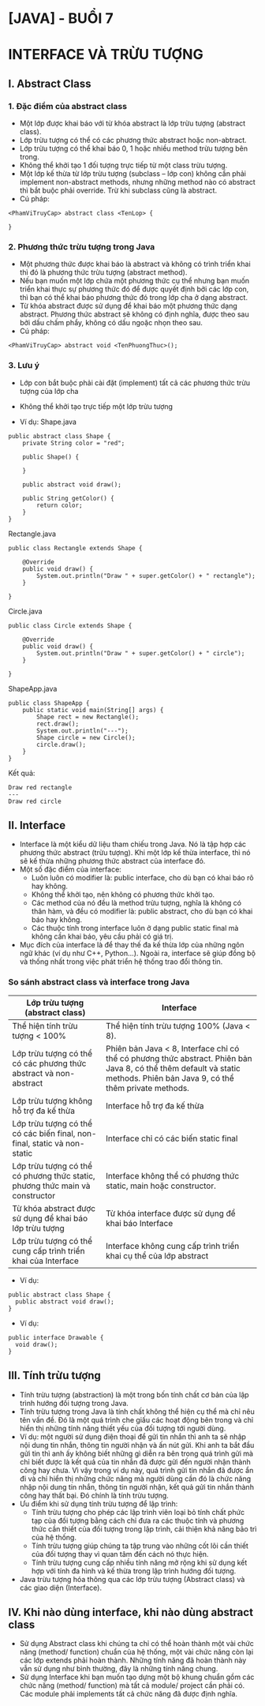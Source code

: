 # [JAVA] - BUỔI 7
# INTERFACE VÀ TRỪU TƯỢNG

## I. Abstract Class
### 1. Đặc điểm của abstract class
- Một lớp được khai báo với từ khóa abstract là lớp trừu tượng (abstract class).
- Lớp trừu tượng có thể có các phương thức abstract hoặc non-abtract.
- Lớp trừu tượng có thể khai báo 0, 1 hoặc nhiều method trừu tượng bên trong.
- Không thể khởi tạo 1 đối tượng trực tiếp từ một class trừu tượng.
- Một lớp kế thừa từ lớp trừu tượng (subclass – lớp con) không cần phải implement non-abstract methods, nhưng những method nào có abstract thì bắt buộc phải override. Trừ khi subclass cũng là abstract.
- Cú pháp: 
```
<PhamViTruyCap> abstract class <TenLop> {
     
}
```
### 2. Phương thức trừu tượng trong Java
- Một phương thức được khai báo là abstract và không có trình triển khai thì đó là phương thức trừu tượng (abstract method).
- Nếu bạn muốn một lớp chứa một phương thức cụ thể nhưng bạn muốn triển khai thực sự phương thức đó để được quyết định bởi các lớp con, thì bạn có thể khai báo phương thức đó trong lớp cha ở dạng abstract.
- Từ khóa abstract được sử dụng để khai báo một phương thức dạng abstract. Phương thức abstract sẽ không có định nghĩa, được theo sau bởi dấu chấm phẩy, không có dấu ngoặc nhọn theo sau.
- Cú pháp:
```
<PhamViTruyCap> abstract void <TenPhuongThuc>();
```
### 3. Lưu ý
- Lớp con bắt buộc phải cài đặt (implement) tất cả các phương thức trừu tượng của lớp cha
- Không thể khởi tạo trực tiếp một lớp trừu tượng
  
- Ví dụ:
Shape.java
```
public abstract class Shape {
    private String color = "red";
     
    public Shape() {
         
    }
     
    public abstract void draw();
     
    public String getColor() {
        return color;
    }
}
```
Rectangle.java
```
public class Rectangle extends Shape {
 
    @Override
    public void draw() {
        System.out.println("Draw " + super.getColor() + " rectangle");
    }
     
}
```
Circle.java
```
public class Circle extends Shape {
 
    @Override
    public void draw() {
        System.out.println("Draw " + super.getColor() + " circle");
    }
     
}
```
ShapeApp.java
```
public class ShapeApp {
    public static void main(String[] args) {
        Shape rect = new Rectangle();
        rect.draw();
        System.out.println("---");
        Shape circle = new Circle();
        circle.draw();      
    }
}
```
Kết quả:
```
Draw red rectangle
---
Draw red circle
```
## II. Interface
- Interface là một kiểu dữ liệu tham chiếu trong Java. Nó là tập hợp các phương thức abstract (trừu tượng). Khi một lớp kế thừa interface, thì nó sẽ kế thừa những phương thức abstract của interface đó.
- Một số đặc điểm của interface:
  - Luôn luôn có modifier là: public interface, cho dù bạn có khai báo rõ hay không.
  - Không thể khởi tạo, nên không có phương thức khởi tạo.
  - Các method của nó đều là method trừu tượng, nghĩa là không có thân hàm, và đều có modifier là: public abstract, cho dù bạn có khai báo hay không.
  - Các thuộc tính trong interface luôn ở dạng public static final mà không cần khai báo, yêu cầu phải có giá trị.
- Mục đích của interface là để thay thế đa kế thừa lớp của những ngôn ngữ khác (ví dụ như C++, Python…). Ngoài ra, interface sẽ giúp đồng bộ và thống nhất trong việc phát triển hệ thống trao đổi thông tin.
### So sánh abstract class và interface trong Java
| Lớp trừu tượng (abstract class)                                              | Interface                                                                                                                                                                 |
| ---------------------------------------------------------------------------- | ------------------------------------------------------------------------------------------------------------------------------------------------------------------------- |
| Thể hiện tính trừu tượng < 100%                                              | Thể hiện tính trừu tượng 100% (Java < 8).                                                                                                                                 |
| Lớp trừu tượng có thể có các phương thức abstract và non-abstract            | Phiên bản Java < 8, Interface chỉ có thể có phương thức abstract. Phiên bản Java 8, có thể thêm default và static methods. Phiên bản Java 9, có thể thêm private methods. |
| Lớp trừu tượng không hỗ trợ đa kế thừa                                       | Interface hỗ trợ đa kế thừa                                                                                                                                               |
| Lớp trừu tượng có thể có các biến final, non-final, static và non-static     | Interface chỉ có các biến static final                                                                                                                                    |
| Lớp trừu tượng có thể có phương thức static, phương thức main và constructor | Interface không thể có phương thức static, main hoặc constructor.                                                                                                         |
| Từ khóa abstract được sử dụng để khai báo lớp trừu tượng                     | Từ khóa interface được sử dụng để khai báo Interface                                                                                                                      |
| Lớp trừu tượng có thể cung cấp trình triển khai của Interface                | Interface không cung cấp trình triển khai cụ thể của lớp abstract                                                                                                         |
- Ví dụ: 
```
public abstract class Shape {
  public abstract void draw();
}
```
- Ví dụ:
```
public interface Drawable {
  void draw();
} 
```
## III. Tính trừu tượng
- Tính trừu tượng (abstraction) là một trong bốn tính chất cơ bản của lập trình hướng đối tượng trong Java.
- Tính trừu tượng trong Java là tính chất không thể hiện cụ thể mà chỉ nêu tên vấn đề. Đó là một quá trình che giấu các hoạt động bên trong và chỉ hiển thị những tính năng thiết yếu của đối tượng tới người dùng. 
- Ví dụ: một người sử dụng điện thoại để gửi tin nhắn thì anh ta sẽ nhập nội dung tin nhắn, thông tin người nhận và ấn nút gửi. Khi anh ta bắt đầu gửi tin thì anh ấy không biết những gì diễn ra bên trong quá trình gửi mà chỉ biết được là kết quả của tin nhắn đã được gửi đến người nhận thành công hay chưa. Vì vậy trong ví dụ này, quá trình gửi tin nhắn đã được ẩn đi và chỉ hiển thị những chức năng mà người dùng cần đó là chức năng nhập nội dung tin nhắn, thông tin người nhận, kết quả gửi tin nhắn thành công hay thất bại. Đó chính là tính trừu tượng.
- Ưu điểm khi sử dụng tính trừu tượng để lập trình:
  - Tính trừu tượng cho phép các lập trình viên loại bỏ tính chất phức tạp của đối tượng bằng cách chỉ đưa ra các thuộc tính và phương thức cần thiết của đối tượng trong lập trình, cải thiện khả năng bảo trì của hệ thống.
  - Tính trừu tượng giúp chúng ta tập trung vào những cốt lõi cần thiết của đối tượng thay vì quan tâm đến cách nó thực hiện.
  - Tính trừu tượng cung cấp nhiều tính năng mở rộng khi sử dụng kết hợp với tính đa hình và kế thừa trong lập trình hướng đối tượng.
- Java trừu tượng hóa thông qua các lớp trừu tượng (Abstract class) và các giao diện (Interface). 
## IV. Khi nào dùng interface, khi nào dùng abstract class

- Sử dụng Abstract class khi chúng ta chỉ có thể hoàn thành một vài chức năng (method/ function) chuẩn của hệ thống, một vài chức năng còn lại các lớp extends phải hoàn thành. Những tính năng đã hoàn thành này vẫn sử dụng như bình thường, đây là những tính năng chung.
- Sử dụng Interface khi bạn muốn tạo dựng một bộ khung chuẩn gồm các chức năng (method/ function) mà tất cả module/ project cần phải có. Các module phải implements tất cả chức năng đã được định nghĩa.
